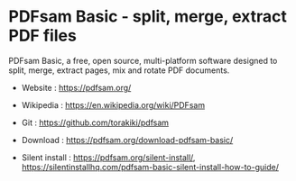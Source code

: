 # PDFsam Basic - split, merge, extract PDF files

PDFsam Basic, a free, open source, multi-platform software designed
to split, merge, extract pages, mix and rotate PDF documents.

* Website : https://pdfsam.org/
* Wikipedia : https://en.wikipedia.org/wiki/PDFsam
* Git : https://github.com/torakiki/pdfsam

* Download : https://pdfsam.org/download-pdfsam-basic/
* Silent install : https://pdfsam.org/silent-install/,
  https://silentinstallhq.com/pdfsam-basic-silent-install-how-to-guide/
